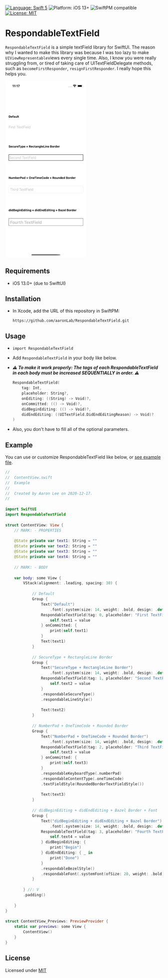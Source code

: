 [![Language: Swift 5](https://img.shields.io/badge/language-Swift5-orange?style=flat&logo=swift)](https://developer.apple.com/swift)
![Platform: iOS 13+](https://img.shields.io/badge/platform-iOS%2013%2B-blue?style=flat&logo=apple)
![SwiftPM compatible](https://img.shields.io/badge/SPM-compatible-brightgreen?style=flat&logo=swift)
[![License: MIT](https://img.shields.io/badge/license-MIT-lightgrey?style=flat)](https://github.com/aaronLab/SweetCardScanner/blob/main/LICENSE)

# RespondableTextField

`RespondableTextField` is a simple textField library for SwiftUI. The reason why I wanted to make this library was because I was too lazy to make `UIViewRepresentable`views every single time. Also, I know you were really struggling from, or tired of taking care of UITextFieldDelegate methods, such as `becomeFirstResponder`, `resignFirstResponder`. I really hope this helps you.

<img src="./preview.png" width="260">

## Requirements

- iOS 13.0+ (due to SwiftUI)

## Installation

- In Xcode, add the URL of this repository in SwiftPM:

  ```http
  https://github.com/aaronLab/RespondableTextField.git
  ```

## Usage

- `import RespondableTextField`
- Add `RespondableTextField` in your body like below.
- **_⚠️ To make it work properly: The tags of each RespondableTextField in each body must be increased SEQUENTIALLY in order. ⚠️_**

  ```Swift
  RespondableTextField(
      tag: Int,
      placeholder: String?,
      onEditing: ((String) -> Void)?,
      onCommitted: (() -> Void)?,
      didBeginEditing: (() -> Void)?,
      didEndEditing: ((UITextField.DidEndEditingReason) -> Void)?
  )
  ```

- Also, you don't have to fill all of the optional parameters.

## Example

You can use or customize RespondableTextField like below, or [see example file](./Example/Example/ContentView.swift).

```Swift
//
//  ContentView.swift
//  Example
//
//  Created by Aaron Lee on 2020-12-17.
//

import SwiftUI
import RespondableTextField

struct ContentView: View {
    // MARK: - PROPERTIES

    @State private var text1: String = ""
    @State private var text2: String = ""
    @State private var text3: String = ""
    @State private var text4: String = ""

    // MARK: - BODY

    var body: some View {
        VStack(alignment: .leading, spacing: 30) {

            // Default
            Group {
                Text("Default")
                    .font(.system(size: 14, weight: .bold, design: .default))
                RespondableTextField(tag: 0, placeholder: "First TextField") { value in
                    self.text1 = value
                } onCommitted: {
                    print(self.text1)
                }
                Text(text1)
            }

            // SecureType + RectangleLine Border
            Group {
                Text("SecureType + RectangleLine Border")
                    .font(.system(size: 14, weight: .bold, design: .default))
                RespondableTextField(tag: 1, placeholder: "Second TextField") { value in
                    self.text2 = value
                }
                .respondableSecureType()
                .respondableLineStyle()

                Text(text2)
            }

            // NumberPad + OneTimeCode + Rounded Border
            Group {
                Text("NumberPad + OneTimeCode + Rounded Border")
                    .font(.system(size: 14, weight: .bold, design: .default))
                RespondableTextField(tag: 2, placeholder: "Third TextField") { value in
                    self.text3 = value
                } onCommitted: {
                    print(self.text3)
                }
                .respondableKeyboardType(.numberPad)
                .respondableContentType(.oneTimeCode)
                .textFieldStyle(RoundedBorderTextFieldStyle())

                Text(text3)
            }

            // didBeginEditing + didEndEditing + Bazel Border + Font
            Group {
                Text("didBeginEditing + didEndEditing + Bazel Border")
                    .font(.system(size: 14, weight: .bold, design: .default))
                RespondableTextField(tag: 3, placeholder: "Fourth TextField") { value in
                    self.text4 = value
                } didBeginEditing: {
                    print("Begin")
                } didEndEditing: { _ in
                    print("Done")
                }
                .respondableBezelStyle()
                .respondableFont(.systemFont(ofSize: 20, weight: .bold))
            }

        } //: V
        .padding()

    }
}

struct ContentView_Previews: PreviewProvider {
    static var previews: some View {
        ContentView()
    }
}

```

## License

Licensed under [MIT](./LICENSE)
